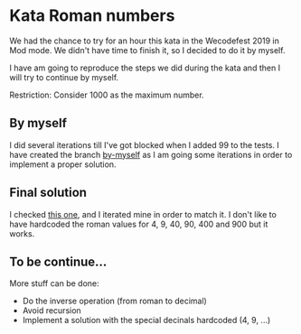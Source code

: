 # Kata Roman numbers

We had the chance to try for an hour this kata in the Wecodefest 2019 in Mod mode.
We didn't have time to finish it, so I decided to do it by myself.

I have am going to reproduce the steps we did during the kata and then I will try to continue by
myself.

Restriction: Consider 1000 as the maximum number.

## By myself
I did several iterations till I've got blocked when I added 99 to the tests.
I have created the branch [by-myself](https://github.com/cesarob/kata-wecodefest-roman-numbers/tree/by-myself) as I am going some iterations in order to implement a proper solution.

## Final solution
I checked [this one](https://github.com/SteffenBauer/Katas/tree/master/Exercism.io/python/roman-numerals), and I iterated mine in order to match it. I don't like to have hardcoded the roman values
for 4, 9, 40, 90, 400 and 900 but it works.

## To be continue...
More stuff can be done:
- Do the inverse operation (from roman to decimal)
- Avoid recursion
- Implement a solution with the special decinals hardcoded (4, 9, ...)
